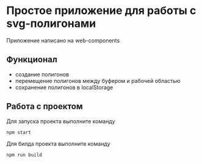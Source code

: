 # Простое приложение для работы с svg-полигонами

Приложение написано на web-components

## Функционал
- создание полигонов
- перемещение полигонов между буфером и рабочей областью
- сохранение полигонов в localStorage

## Работа с проектом

Для запуска проекта выполните команду
```bash
npm start
```

Для билда проекта выполните команду
```bash
npm run build
```